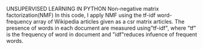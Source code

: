 UNSUPERVISED LEARNING IN PYTHON
Non-negative matrix factorization(NMF)
In this code, I apply NMF using the tf-idf word-frequency array of Wikipedia articles given as a csr matrix articles. 
The presence of words in each document are measured using"tf-idf", where "tf" is the frequency of word in document and "idf"reduces infuence of frequent words.
